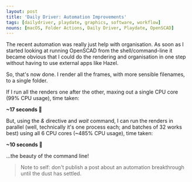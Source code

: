 ```yaml
---
layout: post
title: 'Daily Driver: Automation Improvements'
tags: [dailydriver, playdate, graphics, software, workflow]
nouns: [macOS, Folder Actions, Daily Driver, Playdate, OpenSCAD]
---
```


The recent automation was really just help with organisation. As soon as I started looking at running OpenSCAD from the shell/command-line it became obvious that I could do the rendering and organisation in one step without having to use external apps like Hazel.

So, that's now done. I render all the frames, with more sensible filenames, to a single folder.

If I run all the renders one after the other, maxing out a single CPU core (99% CPU usage), time taken:

**~17 seconds 🐢**

But, using the _&_ directive and _wait_ command, I can run the renders in parallel (well, technically it's one process each; and batches of 32 works best) using all 6 CPU cores (~485% CPU usage), time taken:

**~10 seconds 🐇**

...the beauty of the command line!

> Note to self: don't publish a post about an automation breakthrough until the dust has settled.